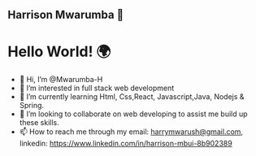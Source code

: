 

## Harrison Mwarumba :wave:	

# **Hello World!** :earth_africa:	


- 👋 Hi, I’m @Mwarumba-H
- 👀 I’m interested in full stack web development
- 🌱 I’m currently learning Html, Css,React, Javascript,Java, Nodejs & Spring.
- 💞️ I’m looking to collaborate on web developing to assist me build up these skills.
- 📫 How to reach me through my email: harrymwarush@gmail.com, linkedin: https://www.linkedin.com/in/harrison-mbui-8b902389

<!---
Mwarumba-H/Mwarumba-H is a ✨ special ✨ repository because its `README.md` (this file) appears on your GitHub profile.
You can click the Preview link to take a look at your changes.
--->
